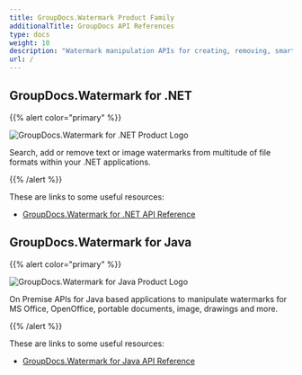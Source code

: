 ```yaml
---
title: GroupDocs.Watermark Product Family
additionalTitle: GroupDocs API References
type: docs
weight: 10
description: "Watermark manipulation APIs for creating, removing, smart searching, edit locking, and performing other powerful operations across all popular platforms and supported file formats"
url: /
---
```


## GroupDocs.Watermark for .NET

{{% alert color="primary" %}} 

![GroupDocs.Watermark for .NET Product Logo](gdocs_net.png)

Search, add or remove text or image watermarks from multitude of file formats within your .NET applications.

{{% /alert %}} 

These are links to some useful resources:

- [GroupDocs.Watermark for .NET API Reference](/watermark/net/)


## GroupDocs.Watermark for Java

{{% alert color="primary" %}}

![GroupDocs.Watermark for Java Product Logo](gdocs_java.png)

On Premise APIs for Java based applications to manipulate watermarks for MS Office, OpenOffice, portable documents, image, drawings and more.

{{% /alert %}}

These are links to some useful resources:

- [GroupDocs.Watermark for Java API Reference](/watermark/java/)
